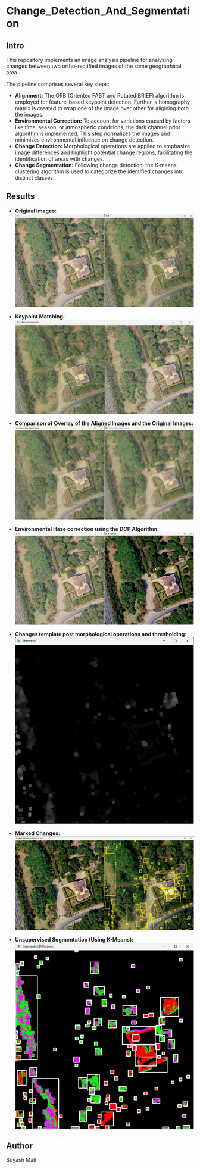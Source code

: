 # Change_Detection_And_Segmentation

## Intro
This repository implements an image analysis pipeline for analyzing changes between two ortho-rectified images of the same geographical area.

The pipeline comprises several key steps:

* <b>Alignment:</b> The ORB (Oriented FAST and Rotated BRIEF) algorithm is employed for feature-based keypoint detection. Further, a homography matrix is created to wrap one of the image over other for aligining both the images.
* <b>Environmental Correction:</b> To account for variations caused by factors like time, season, or atmospheric conditions, the dark channel prior algorithm is implemented. This step normalizes the images and minimizes environmental influence on change detection.
* <b>Change Detection:</b> Morphological operations are applied to emphasize image differences and highlight potential change regions, facilitating the identification of areas with changes.
* <b>Change Segmentation:</b> Following change detection, the K-means clustering algorithm is used to categorize the identified changes into distinct classes. 

## Results

* <b>Original Images:</b>
![Original Images](assets/outputs/original_images.png)

* <b>Keypoint Matching:</b>
![Keypoint Matching](assets/outputs/keypoint_matching.png)

* <b>Comparison of Overlay of the Aligned Images and the Original Images:</b>
![Aligned Images](assets/outputs/alligned_images.png)

* <b>Environmental Haze correction using the DCP Algorithm:</b>
![Environmental Correction](assets/outputs/haze_correction.png)

* <b>Changes template post morphological operations and thresholding:</b>
![changes](assets/outputs/changes.png)

* <b>Marked Changes:</b>
![changes](assets/outputs/marked_differences.png)

* <b>Unsupervised Segmentation (Using K-Means):</b>
![changes](assets/outputs/segmented_changes.png)


## Author
Suyash Mali